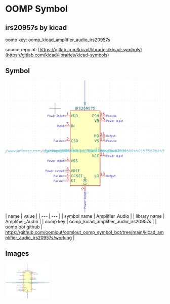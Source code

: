 # OOMP Symbol  
## irs20957s  by kicad  
  
oomp key: oomp_kicad_amplifier_audio_irs20957s  
  
source repo at: [https://gitlab.com/kicad/libraries/kicad-symbols](https://gitlab.com/kicad/libraries/kicad-symbols)  
## Symbol  
  
[![working.png](working_600.png)](working.png)  
| name | value | 
| --- | --- | 
| symbol name | Amplifier_Audio | 
| library name | Amplifier_Audio | 
| oomp key | oomp_kicad_amplifier_audio_irs20957s | 
| oomp bot github | https://github.com/oomlout/oomlout_oomp_symbol_bot/tree/main/kicad_amplifier_audio_irs20957s/working | 
## Images  
  
[![working.png](working_140.png)](working.png)  
